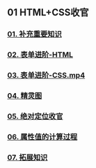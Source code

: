 ## 01 HTML+CSS收官

### [01. 补充重要知识](https://www.youtube.com/watch?v=m-47rcPYSXk)

### [02. 表单进阶-HTML](https://www.youtube.com/watch?v=PKY5WT5P9NU)

### [03. 表单进阶-CSS.mp4](https://www.youtube.com/watch?v=_bHQTzIvMpY)

### [04. 精灵图](https://www.youtube.com/watch?v=6sCslBcSV_Q)

### [05. 绝对定位收官](https://www.youtube.com/watch?v=h8V7RPASnzg)

### [06. 属性值的计算过程](https://www.youtube.com/watch?v=KVpn7qpefDo)

### [07. 拓展知识](https://www.youtube.com/watch?v=g2_QMpHHDYg)

#### 	

